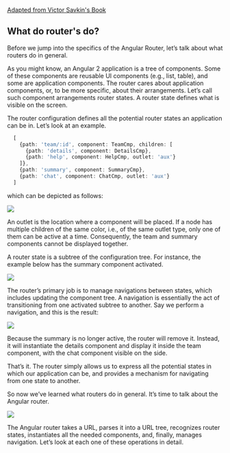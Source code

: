 [Adapted from Victor Savkin's Book](http://vsavkin.tumblr.com/post/145672529346/angular-router)

## What do router's do?
Before we jump into the specifics of the Angular Router, let’s talk about what routers do in general.

As you might know, an Angular 2 application is a tree of components. Some of these components are reusable UI components (e.g., list, table), and some are application components. The router cares about application components, or, to be more specific, about their arrangements. Let’s call such component arrangements router states. A router state defines what is visible on the screen.

The router configuration defines all the potential router states an application can be in. Let’s look at an example.

```TypeScript
  [
    {path: 'team/:id', component: TeamCmp, children: [
      {path: 'details', component: DetailsCmp},
      {path: 'help', component: HelpCmp, outlet: 'aux'}
    ]},
    {path: 'summary', component: SummaryCmp},
    {path: 'chat', component: ChatCmp, outlet: 'aux'}
  ]
```

which can be depicted as follows:

![](http://68.media.tumblr.com/a77fdd3a8056ee1022970c2ffb68b26c/tumblr_o8ilfeqpSc1qc0howo8_250.png)

An outlet is the location where a component will be placed. If a node has multiple children of the same color, i.e., of the same outlet type, only one of them can be active at a time. Consequently, the team and summary components cannot be displayed together.

A router state is a subtree of the configuration tree. For instance, the example below has the summary component activated.

![](http://68.media.tumblr.com/46c6266e5f02ca9dfba2b72150a49279/tumblr_o8ilfeqpSc1qc0howo7_400.png)

The router’s primary job is to manage navigations between states, which includes updating the component tree. A navigation is essentially the act of transitioning from one activated subtree to another. Say we perform a navigation, and this is the result:

![](http://68.media.tumblr.com/90d944c04916eac18527e0b253a961a9/tumblr_o8ilfeqpSc1qc0howo6_400.png)

Because the summary is no longer active, the router will remove it. Instead, it will instantiate the details component and display it inside the team component, with the chat component visible on the side.

That’s it. The router simply allows us to express all the potential states in which our application can be, and provides a mechanism for navigating from one state to another.

So now we’ve learned what routers do in general. It’s time to talk about the Angular router.

![](http://68.media.tumblr.com/05f0f9381078d9aecf3dfe98c9d6d13c/tumblr_o8ilfeqpSc1qc0howo5_1280.png)

The Angular router takes a URL, parses it into a URL tree, recognizes router states, instantiates all the needed components, and, finally, manages navigation. Let’s look at each one of these operations in detail.
